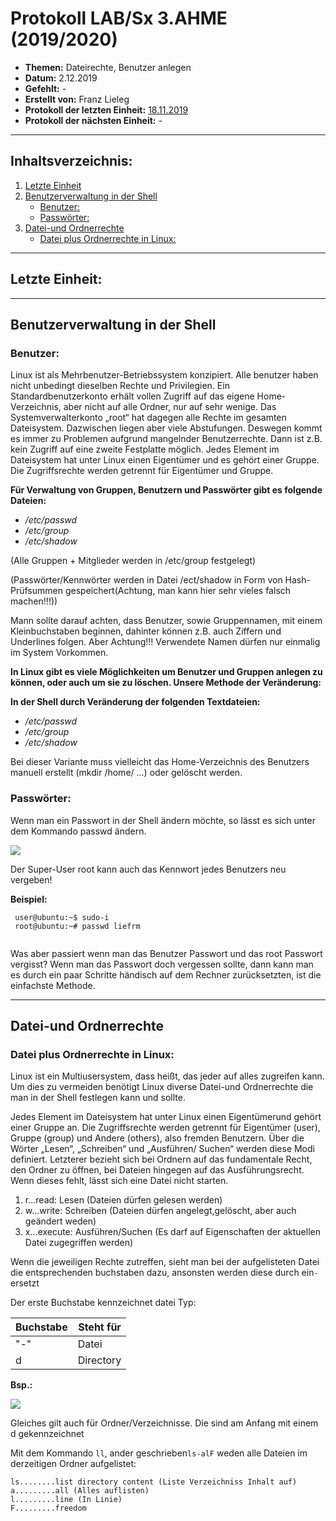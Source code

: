 # Protokoll LAB/Sx 3.AHME (2019/2020)

* **Themen:** Dateirechte, Benutzer anlegen
* **Datum:** 2.12.2019
* **Gefehlt:** -
* **Erstellt von:** Franz Lieleg 
* **Protokoll der letzten Einheit:** [18.11.2019](https://github.com/HTLMechatronics/m17-3ahme-la1-sx/blob/liefrm17/SxLab%20Protokolle/protokoll-1_liefrm17_2019-11-18.md)
* **Protokoll der nächsten Einheit:** -

---------------------------------------------------------------------------------------------------------------------------------------
## Inhaltsverzeichnis:

1. [Letzte Einheit](#letzte-einheit)
1. [Benutzerverwaltung in der Shell](#benutzerverwaltung-in-der-shell)
    * [Benutzer:](#benutzer)
    * [Passwörter:](#passwörter)
1. [Datei-und Ordnerrechte](#datei-und-ordnerrechte)
    * [Datei plus Ordnerrechte in Linux:](#datei-plus-ordnerrechte-in-linux)






-------------------------------------------------------------------------------------------------------------------------------------------
## Letzte Einheit:
-------------------------------------------------------------------------------------------------------------------------------------------
## Benutzerverwaltung in der Shell

### Benutzer:
Linux ist als Mehrbenutzer-Betriebssystem konzipiert. Alle benutzer haben nicht unbedingt dieselben Rechte und Privilegien. Ein Standardbenutzerkonto erhält vollen Zugriff auf das eigene Home-Verzeichnis, aber nicht auf alle Ordner, nur auf sehr wenige. Das Systemverwalterkonto „root“ hat dagegen alle Rechte im gesamten Dateisystem. Dazwischen liegen aber viele Abstufungen. Deswegen kommt es immer zu Problemen aufgrund mangelnder Benutzerrechte. Dann ist z.B. kein Zugriff auf eine zweite Festplatte möglich. Jedes Element im Dateisystem hat unter Linux einen Eigentümer und es gehört einer Gruppe. Die Zugriffsrechte werden getrennt für Eigentümer und Gruppe.

**Für Verwaltung von Gruppen, Benutzern und Passwörter gibt es folgende Dateien:**

* */etc/passwd* 
* */etc/group* 
* */etc/shadow* 

(Alle Gruppen + Mitglieder werden in /etc/group festgelegt)

(Passwörter/Kennwörter werden in Datei /ect/shadow in Form von Hash-Prüfsummen gespeichert(Achtung, man kann hier sehr                    vieles falsch machen!!!))

Mann sollte darauf achten, dass Benutzer, sowie Gruppennamen, mit einem Kleinbuchstaben beginnen, dahinter können z.B. auch Ziffern und Underlines folgen. Aber Achtung!!! Verwendete Namen dürfen nur einmalig im System Vorkommen.


**In Linux gibt es viele Möglichkeiten um Benutzer und Gruppen anlegen zu können, oder auch um sie zu löschen. Unsere Methode der Veränderung:**

 **In der Shell durch Veränderung der folgenden Textdateien:**
* */etc/passwd*
* */etc/group*
* */etc/shadow*

Bei dieser Variante muss vielleicht das Home-Verzeichnis des Benutzers manuell erstellt (mkdir /home/ ...) oder gelöscht werden.



### Passwörter:

Wenn man ein Passwort in der Shell ändern möchte, so lässt es sich unter dem Kommando passwd ändern.

![](https://static.giga.de/wp-content/uploads/2015/04/linux-passwort-%C3%A4ndern-terminal.jpg)

Der Super-User root kann auch das Kennwort jedes Benutzers neu vergeben!

**Beispiel:**
```
 user@ubuntu:~$ sudo-i
 root@ubuntu:~# passwd liefrm
 
```


Was aber passiert wenn man das Benutzer Passwort und das root Passwort vergisst?
Wenn man das Passwort doch vergessen sollte, dann kann man es durch ein paar Schritte händisch auf dem Rechner zurücksetzten, ist die einfachste Methode. 

-------------------------------------------------------------------------------------------------------------------------------------------
## Datei-und Ordnerrechte

### Datei plus Ordnerrechte in Linux:

Linux ist ein Multiusersystem, dass heißt, das jeder auf alles zugreifen kann. Um dies zu vermeiden benötigt Linux diverse Datei-und Ordnerrechte die man in der Shell festlegen kann und sollte.

Jedes Element im Dateisystem hat unter Linux einen Eigentümerund gehört einer Gruppe an. Die Zugriffsrechte werden getrennt für Eigentümer (user), Gruppe (group) und Andere (others), also fremden Benutzern. Über die Wörter „Lesen“, „Schreiben“ und „Ausführen/ Suchen“ werden diese Modi definiert. Letzterer bezieht sich bei Ordnern auf das fundamentale Recht, den Ordner zu öffnen, bei Dateien hingegen auf das Ausführungsrecht. Wenn dieses fehlt, lässt sich eine Datei nicht starten. 

1. r...read: Lesen (Dateien dürfen gelesen werden)
2. w...write: Schreiben (Dateien dürfen angelegt,gelöscht, aber auch geändert weden)
3. x...execute: Ausführen/Suchen (Es darf auf Eigenschaften der aktuellen Datei zugegriffen werden)

Wenn die jeweiligen Rechte zutreffen, sieht man bei der aufgelisteten Datei die entsprechenden buchstaben dazu, ansonsten werden diese durch ein```-```ersetzt

Der erste Buchstabe kennzeichnet datei Typ:

| Buchstabe | Steht für |
|-----------|-------------------|
| "-" | Datei |
| d | Directory |


**Bsp.:**

 ![](http://i.imgur.com/OzXZ6.png)
 
Gleiches gilt auch für Ordner/Verzeichnisse. Die sind am Anfang mit einem d gekennzeichnet

Mit dem Kommando ```ll```, ander geschrieben```ls-alF``` weden alle Dateien im derzeitigen Ordner aufgelistet:

```
ls........list directory content (Liste Verzeichniss Inhalt auf)
a.........all (Alles auflisten)
l.........line (In Linie)
F.........freedom
```




 
 

